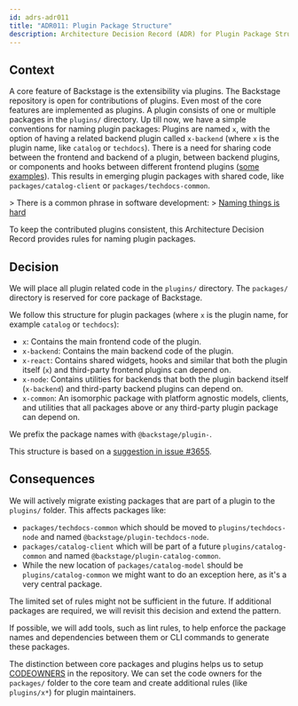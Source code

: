 ```yaml
---
id: adrs-adr011
title: "ADR011: Plugin Package Structure"
description: Architecture Decision Record (ADR) for Plugin Package Structure
---
```

## Context

A core feature of Backstage is the extensibility via plugins. The Backstage
repository is open for contributions of plugins. Even most of the core features
are implemented as plugins. A plugin consists of one or multiple packages in the
`plugins/` directory. Up till now, we have a simple conventions for naming
plugin packages: Plugins are named `x`, with the option of having a related
backend plugin called `x-backend` (where `x` is the plugin name, like `catalog`
or `techdocs`). There is a need for sharing code between the frontend and
backend of a plugin, between backend plugins, or components and hooks between
different frontend plugins
([some examples](https://github.com/backstage/backstage/issues/3655#issuecomment-758166746)).
This results in emerging plugin packages with shared code, like
`packages/catalog-client` or `packages/techdocs-common`.

&gt; There is a common phrase in software development:
&gt; [Naming things is hard](https://martinfowler.com/bliki/TwoHardThings.html)

To keep the contributed plugins consistent, this Architecture Decision Record
provides rules for naming plugin packages.

## Decision

We will place all plugin related code in the `plugins/` directory. The
`packages/` directory is reserved for core package of Backstage.

We follow this structure for plugin packages (where `x` is the plugin name, for
example `catalog` or `techdocs`):

-   `x`: Contains the main frontend code of the plugin.
-   `x-backend`: Contains the main backend code of the plugin.
-   `x-react`: Contains shared widgets, hooks and similar that both the plugin
    itself (`x`) and third-party frontend plugins can depend on.
-   `x-node`: Contains utilities for backends that both the plugin backend itself
    (`x-backend`) and third-party backend plugins can depend on.
-   `x-common`: An isomorphic package with platform agnostic models, clients, and
    utilities that all packages above or any third-party plugin package can depend
    on.

We prefix the package names with `@backstage/plugin-`.

This structure is based on a
[suggestion in issue #3655](https://github.com/backstage/backstage/issues/3655#issuecomment-758166746).

## Consequences

We will actively migrate existing packages that are part of a plugin to the
`plugins/` folder. This affects packages like:

-   `packages/techdocs-common` which should be moved to `plugins/techdocs-node`
    and named `@backstage/plugin-techdocs-node`.
-   `packages/catalog-client` which will be part of a future
    `plugins/catalog-common` and named `@backstage/plugin-catalog-common`.
-   While the new location of `packages/catalog-model` should be
    `plugins/catalog-common` we might want to do an exception here, as it's a very
    central package.

The limited set of rules might not be sufficient in the future. If additional
packages are required, we will revisit this decision and extend the pattern.

If possible, we will add tools, such as lint rules, to help enforce the package
names and dependencies between them or CLI commands to generate these packages.

The distinction between core packages and plugins helps us to setup
[CODEOWNERS](https://docs.github.com/en/github/creating-cloning-and-archiving-repositories/about-code-owners)
in the repository. We can set the code owners for the `packages/` folder to the
core team and create additional rules (like `plugins/x*`) for plugin
maintainers.
